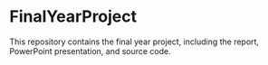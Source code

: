 # FinalYearProject

This repository contains the final year project, including the report, PowerPoint presentation, and source code.
